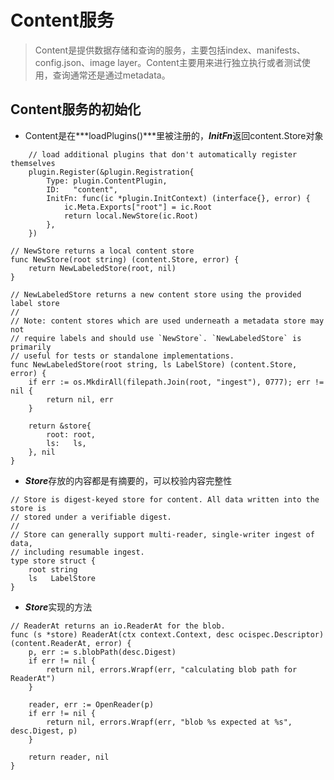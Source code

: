 # Content服务
> Content是提供数据存储和查询的服务，主要包括index、manifests、config.json、image layer。Content主要用来进行独立执行或者测试使用，查询通常还是通过metadata。

## Content服务的初始化
- Content是在***loadPlugins()***里被注册的，***InitFn***返回content.Store对象
```
	// load additional plugins that don't automatically register themselves
	plugin.Register(&plugin.Registration{
		Type: plugin.ContentPlugin,
		ID:   "content",
		InitFn: func(ic *plugin.InitContext) (interface{}, error) {
			ic.Meta.Exports["root"] = ic.Root
			return local.NewStore(ic.Root)
		},
	})
```

```
// NewStore returns a local content store
func NewStore(root string) (content.Store, error) {
	return NewLabeledStore(root, nil)
}

// NewLabeledStore returns a new content store using the provided label store
//
// Note: content stores which are used underneath a metadata store may not
// require labels and should use `NewStore`. `NewLabeledStore` is primarily
// useful for tests or standalone implementations.
func NewLabeledStore(root string, ls LabelStore) (content.Store, error) {
	if err := os.MkdirAll(filepath.Join(root, "ingest"), 0777); err != nil {
		return nil, err
	}

	return &store{
		root: root,
		ls:   ls,
	}, nil
}
```

- ***Store***存放的内容都是有摘要的，可以校验内容完整性
```
// Store is digest-keyed store for content. All data written into the store is
// stored under a verifiable digest.
//
// Store can generally support multi-reader, single-writer ingest of data,
// including resumable ingest.
type store struct {
	root string
	ls   LabelStore
}
```

- ***Store***实现的方法
```
// ReaderAt returns an io.ReaderAt for the blob.
func (s *store) ReaderAt(ctx context.Context, desc ocispec.Descriptor) (content.ReaderAt, error) {
	p, err := s.blobPath(desc.Digest)
	if err != nil {
		return nil, errors.Wrapf(err, "calculating blob path for ReaderAt")
	}

	reader, err := OpenReader(p)
	if err != nil {
		return nil, errors.Wrapf(err, "blob %s expected at %s", desc.Digest, p)
	}

	return reader, nil
}
```
